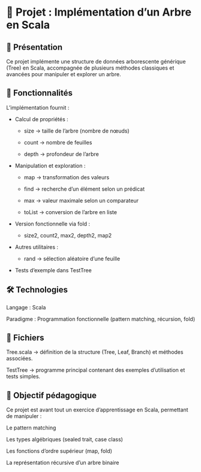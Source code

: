 # 🌳 Projet : Implémentation d’un Arbre en Scala
## 📌 Présentation

Ce projet implémente une structure de données arborescente générique (Tree) en Scala, accompagnée de plusieurs méthodes classiques et avancées pour manipuler et explorer un arbre.

## 🚀 Fonctionnalités

L’implémentation fournit :

 - Calcul de propriétés :

    - size → taille de l’arbre (nombre de nœuds)

    - count → nombre de feuilles

    - depth → profondeur de l’arbre

 - Manipulation et exploration :

    - map → transformation des valeurs

    - find → recherche d’un élément selon un prédicat

    - max → valeur maximale selon un comparateur

    - toList → conversion de l’arbre en liste

 - Version fonctionnelle via fold :

    - size2, count2, max2, depth2, map2

 - Autres utilitaires :

    - rand → sélection aléatoire d’une feuille

 - Tests d’exemple dans TestTree

## 🛠️ Technologies

Langage : Scala

Paradigme : Programmation fonctionnelle (pattern matching, récursion, fold)

## 📂 Fichiers

Tree.scala → définition de la structure (Tree, Leaf, Branch) et méthodes associées.

TestTree → programme principal contenant des exemples d’utilisation et tests simples.

## 🎯 Objectif pédagogique

Ce projet est avant tout un exercice d’apprentissage en Scala, permettant de manipuler :

Le pattern matching

Les types algébriques (sealed trait, case class)

Les fonctions d’ordre supérieur (map, fold)

La représentation récursive d’un arbre binaire